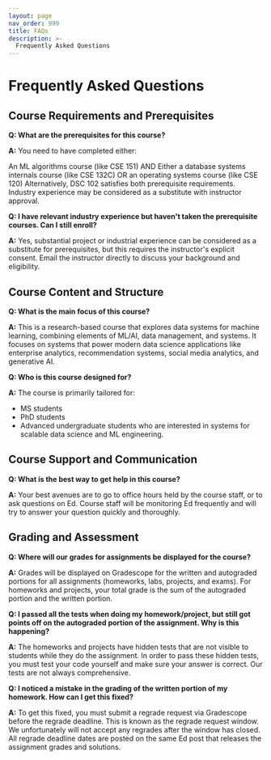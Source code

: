```yaml
---
layout: page
nav_order: 999
title: FAQs
description: >-
  Frequently Asked Questions
---
```


# Frequently Asked Questions

## Course Requirements and Prerequisites

**Q: What are the prerequisites for this course?**

**A:** You need to have completed either:

An ML algorithms course (like CSE 151) AND
Either a database systems internals course (like CSE 132C) OR an operating systems course (like CSE 120)
Alternatively, DSC 102 satisfies both prerequisite requirements. Industry experience may be considered as a substitute with instructor approval.

**Q: I have relevant industry experience but haven't taken the prerequisite courses. Can I still enroll?**

**A:** Yes, substantial project or industrial experience can be considered as a substitute for prerequisites, but this requires the instructor's explicit consent. Email the instructor directly to discuss your background and eligibility.

## Course Content and Structure

**Q: What is the main focus of this course?**

**A:** This is a research-based course that explores data systems for machine learning, combining elements of ML/AI, data management, and systems. It focuses on systems that power modern data science applications like enterprise analytics, recommendation systems, social media analytics, and generative AI.

**Q: Who is this course designed for?**

**A:** The course is primarily tailored for:

 - MS students
 - PhD students
 - Advanced undergraduate students who are interested in systems for scalable data science and ML engineering.

## Course Support and Communication

**Q: What is the best way to get help in this course?**

**A:** Your best avenues are to go to office hours held by the course staff, or to ask questions on Ed. Course staff will be monitoring Ed frequently and will try to answer your question quickly and thoroughly.

## Grading and Assessment

**Q: Where will our grades for assignments be displayed for the course?**

**A:** Grades will be displayed on Gradescope for the written and autograded portions for all assignments (homeworks, labs, projects, and exams). For homeworks and projects, your total grade is the sum of the autograded portion and the written portion.

**Q: I passed all the tests when doing my homework/project, but still got points off on the autograded portion of the assignment. Why is this happening?**

**A:** The homeworks and projects have hidden tests that are not visible to students while they do the assignment. In order to pass these hidden tests, you must test your code yourself and make sure your answer is correct. Our tests are not always comprehensive.

**Q: I noticed a mistake in the grading of the written portion of my homework. How can I get this fixed?**

**A:** To get this fixed, you must submit a regrade request via Gradescope before the regrade deadline. This is known as the regrade request window. We unfortunately will not accept any regrades after the window has closed. All regrade deadline dates are posted on the same Ed post that releases the assignment grades and solutions.


<!-- **Q: What is the required knowledge for this course?**

**A:** This course assumes prerequisite knowledge as in the DSC 202 (Data Management for Data Science) -->

<!--
**Q: I don't know much about computer systems. Is that okay?**

**A:** The intended audience for the course are data scientists, and not systems engineers! It is completely fine to not have a background in computer systems. The course material will quickly brush up on computer systems fundamentals and then dive into different aspects of data systems and scalable data processing. The assignments will test your ability to _apply_ scalable data programming principles as a _data scientist_, and not on the internals of, say, MapReduce or task scheduling.

**Q: This is my first time being a scribe. I'm not too sure what my role is.**

**A:**  First off, we're glad that you're taking some time to understand our expectations! The expectations from a scribe are simple: the scribe should faithfully capture the professor's explanations in the lecture. We expect the notes to have the same structure/main sections as the slides, and many similar wordings as well. Additionally, the notes should also have helpful examples given by the professor in the class, additional context for different topics when needed, etc. The TAs will assess your notes based on the contents in the slides.

You should not, however, try to rearrange the content as you see fit, or add in material from the additional readings provided. The scribe notes do not have to be a self-contained document on the topic - we're only looking for you to capture what was taught in class.

## More to Come!
<br>

**Q: What is the best way to get help in this course?**

**A:** Your best avenues are to go to office hours held by the course staff, or to ask questions on Ed. Course staff will be monitoring Ed frequently and will try to answer your question quickly and thoroughly.

**Q: Where will our grades for assignments be displayed for the course?**

**A:** Grades will be displayed on Gradescope for the written and autograded portions for all assignments (homeworks, labs, projects, and exams). For homeworks and projects, your total grade is the sum of the autograded portion and the written portion.

**Q: I passed all the tests when doing my homework/project, but still got points off on the autograded portion of the assignment. Why is this happening?**

**A:** The homeworks and projects have hidden tests that are not visible to students while they do the assignment. In order to pass these hidden tests, you must test your code yourself and make sure your answer is correct. Our tests are not always comprehensive.

**Q: I have a 0 on Gradescope for a lab that I attended and got checked off. Why is this?**

**A:** You likely did not submit the lab. If it is before the regrade deadline, submit the lab, and let your lab GSI know.

**Q: I worked with a partner on a project, and they have a grade on Gradescope for the project while I do not. Why is this happening?**

**A:** This is normal. Only one partner should have a grade on Gradescope, but the score will be applied to both partners.

**Q: I noticed a mistake in the grading of the written portion of my homework. How can I get this fixed?**

**A:** To get this fixed, you must submit a regrade request via Gradescope before the regrade deadline. This is known as the regrade request window. We unfortunately will not accept any regrades after the window has closed. All regrade deadline dates are posted on the same Ed post that releases the assignment grades and solutions.

**Q: I have some other grading questions. Who should I contact?**

**A:** Please contact your lab GSI. -->

<script src="../assets/darkmode.js"></script>
<script>
  window.addEventListener("DOMContentLoaded", (event) => {
    onLoad();
});
</script>
